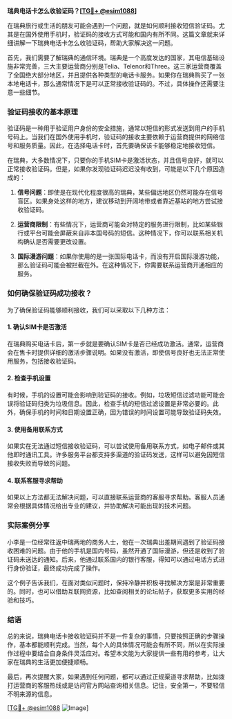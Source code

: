 **瑞典电话卡怎么收验证码？[[TG💪+ @esim1088](https://t.me/s/esim1088)]**

在瑞典旅行或生活的朋友可能会遇到一个问题，就是如何顺利接收短信验证码。尤其是在国外使用手机时，验证码的接收方式可能和国内有所不同。这篇文章就来详细讲解一下瑞典电话卡怎么收验证码，帮助大家解决这一问题。

首先，我们需要了解瑞典的通信环境。瑞典是一个高度发达的国家，其电信基础设施非常完善，三大主要运营商分别是Telia、Telenor和Three。这三家运营商覆盖了全国绝大部分地区，并且提供各种类型的电话卡服务。如果你在瑞典购买了一张本地电话卡，那么通常情况下是可以正常接收验证码的。不过，具体操作还需要注意一些细节。

### 验证码接收的基本原理

验证码是一种用于验证用户身份的安全措施，通常以短信的形式发送到用户的手机号码上。当我们在国外使用手机时，验证码的接收主要依赖于运营商提供的网络信号和服务质量。因此，在选择电话卡时，首先要确保该卡能够稳定地接收短信。

在瑞典，大多数情况下，只要你的手机SIM卡是激活状态，并且信号良好，就可以正常接收验证码。但是，如果你发现验证码迟迟没有收到，可能是以下几个原因造成的：

1. **信号问题**：即使是在现代化程度很高的瑞典，某些偏远地区仍然可能存在信号盲区。如果身处这样的地方，建议移动到开阔地带或者靠近基站的地方尝试接收验证码。
   
2. **运营商限制**：有些情况下，运营商可能会对特定的服务进行限制，比如某些银行或平台可能会屏蔽来自非本国号码的短信。这种情况下，你可以联系相关机构确认是否需要更改设置。

3. **国际漫游问题**：如果你使用的是一张国际电话卡，而没有开启国际漫游功能，那么验证码可能会被拦截在外。在这种情况下，你需要联系运营商开通相应的服务。

### 如何确保验证码成功接收？

为了确保验证码能够顺利接收，我们可以采取以下几种方法：

#### 1. 确认SIM卡是否激活
在瑞典购买电话卡后，第一步就是要确认SIM卡是否已经成功激活。通常，运营商会在售卡时提供详细的激活步骤说明。如果没有激活，即使信号良好也无法正常使用服务，包括接收验证码。

#### 2. 检查手机设置
有时候，手机的设置可能会影响到验证码的接收。例如，垃圾短信过滤功能可能会误将验证码归类为垃圾信息。因此，检查手机的短信过滤设置是非常必要的。此外，确保手机的时间和日期设置正确，因为错误的时间设置可能导致验证码失效。

#### 3. 使用备用联系方式
如果实在无法通过短信接收验证码，可以尝试使用备用联系方式，如电子邮件或其他即时通讯工具。许多服务平台都支持多渠道的验证码发送，这样可以避免因短信接收失败而导致的问题。

#### 4. 联系客服寻求帮助
如果以上方法都无法解决问题，可以直接联系运营商的客服寻求帮助。客服人员通常会根据具体情况给出专业的建议，并协助解决可能出现的技术问题。

### 实际案例分享

小李是一位经常往返中瑞两地的商务人士，他在一次瑞典出差期间遇到了验证码接收困难的问题。由于他的手机是国内号码，虽然开通了国际漫游，但还是收到了验证码未送达的通知。后来，他通过联系国内的银行客服，得知可以通过电话方式进行身份验证，最终成功完成了操作。

这个例子告诉我们，在面对类似问题时，保持冷静并积极寻找解决方案是非常重要的。同时，也可以借助互联网资源，比如查阅相关的论坛帖子，获取更多实用的经验和技巧。

### 结语

总的来说，瑞典电话卡接收验证码并不是一件复杂的事情，只要按照正确的步骤操作，基本都能顺利完成。当然，每个人的具体情况可能会有所不同，所以在实际操作过程中要结合自身条件灵活应对。希望本文能为大家提供一些有用的参考，让大家在瑞典的生活更加便捷顺畅。

最后，再次提醒大家，如果遇到任何问题，都可以通过正规渠道寻求帮助，比如拨打运营商的客服热线或是访问官方网站查询相关信息。记住，安全第一，不要轻信不明来源的信息。

[[TG💪+ @esim1088](https://t.me/s/esim1088) ![Image](https://i.postimg.cc/4NQfJmqS/Snipaste-2025-05-13-00-14-12.png)]